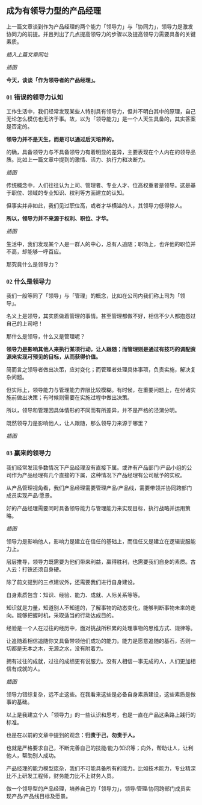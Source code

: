 <font face="微软雅黑">

## 成为有领导力型的产品经理

上一篇文章谈到作为产品经理的两个能力「领导力」与「协同力」，领导力是激发协同力的前提。并且列出了几点提高领导力的步骤以及提高领导力需要具备的关键素质。

*插入上篇文章网址*

*插图*

**今天，谈谈「作为领导者的产品经理」。**

### 01 错误的领导力认知

工作生活中，我们经常发现某些人特别具有领导力，但并不明白其中的原理，自己无论怎么模仿也无济于事。故，以为「领导能力」是一个人天生具备的，其实答案是否定的。

**领导力并不是天生，而是可以通过后天培养的。**

的确，具备领导力与不具备领导力有着明显的差异，主要表现在个人内在的领导品质。比如上一篇文章中提到的激情、活力、执行力和决断力。

*插图*

传统概念中，人们往往认为上司、管理者、专业人才、位高权重者是领导。这是基于职位、领域的专业知识、权利等方面建立的认知。

但事实并非如此，我们见过职位高，或者才华横溢的人，其领导力低得惊人。

**所以，领导力并不来源于权利、职位、才华。**

*插图*

生活中，我们发现某个人是一群人的中心，总有人追随；职场上，也许他的职位并不高，却能够一呼百应。

那究竟什么是领导力？

### 02 什么是领导力

我们一般等同了「领导」与「管理」的概念，比如在公司内我们称上司为「领导」。

名义上是领导，其实质做着管理的事情。甚至管理都做不好，相信不少人都抱怨过自己的上司吧！

那什么是领导，什么又是管理呢？

**领导力是影响其他人来执行某项行动，让人跟随；而管理则是通过有技巧的调配资源来实现可预见的目标，从而获得价值。**

简而言之领导者做出决策，应对变化；而管理者处理具体事项，负责实施，解决复杂问题。

但实际上，领导能力与管理能力界限比较模糊。有时候，在重要问题上，在付诸实施前做出决策；有时候则需要在实施过程中做出决策。

所以，领导和管理因具体情形的不同而有所差异，并不是严格的泾渭分明。

既然领导力是影响他人，让人跟随，那么领导力来源于哪里？

*插图*

### 03 赢来的领导力

我们经常发现多数情况下产品经理没有直接下属。或许有产品部门/产品小组的公司作为产品经理有几个直接的下属，这种情况下产品经理有公司赋予的实权。

从产品管理视角看，我们产品经理需要管理产品/产品线，需要带领并协同跨部门成员实现产品/愿景。

好的产品经理需要同时具备领导能力与管理能力来实现目标，执行战略并运用策略。

*插图*

领导力是影响他人，影响力是建立在信任的基础上，而信任又是建立在逻辑说服能力上。

层层推导，领导力既需要为他们带来利益，赢得胜利，也需要我们自身的素质。古人云：打铁还须自身硬。

除了前文提到的三点建议外，还需要我们进行自身建设。

自身素质包含：知识、经验、能力、成就、人际关系等等。

知识就是力量，知道别人不知道的，了解事物的动态变化，能够判断事物未来的走向。能够把握时机，采取适当的行动达成目的。

经验是一个人在过往的经历中，面对挑战所积累的处理事物的思维方式、规律等。

让追随着相信追随你又具备带领他们成功的能力。能力是愿意追随的基石，否则一切都是无本之木，无源之水，没有附着力。

拥有过往的成就，过往的成绩更有说服力。没有人相信一事无成的人，人们更加相信有成就的人。

*插图*

领导力错综复杂，远不止这些。在我看来这些是必备自身素质建设，这些素质是做事的基础。

以上是我建立个人「领导力」的一些认识和思考，也是一直在产品这条路上践行的标准。

也是在以前的文章中提到的观念：**归责于己，勿责于人。**

也就是严格要求自己，不断完善自己的技能/能力/知识等；向外，帮助让人，让利他人，帮助别人成功。

产品经理的能力模型庞杂，我们不可能具备所有的能力。比如技术能力，专业精深比不上研发工程师，财务能力比不上财务人员。

做一个领导型的产品经理，培养自己的「领导力」，领导/管理/协同跨部门成员实现产品/产品线目标及愿景。

</font>
